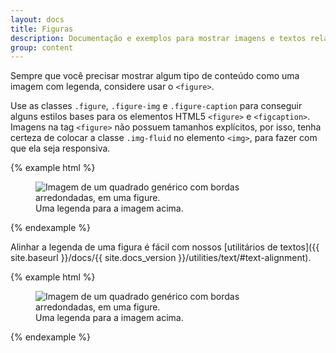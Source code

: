 ```yaml
---
layout: docs
title: Figuras
description: Documentação e exemplos para mostrar imagens e textos relacionados usando o componente figure, no Bootstrap.
group: content
---
```


Sempre que você precisar mostrar algum tipo de conteúdo como uma imagem com legenda, considere usar o `<figure>`.

Use as classes `.figure`, `.figure-img` e `.figure-caption` para conseguir alguns estilos bases para os elementos HTML5 `<figure>` e `<figcaption>`. Imagens na tag `<figure>` não possuem tamanhos explícitos, por isso, tenha certeza de colocar a classe `.img-fluid` no elemento `<img>`, para fazer com que ela seja responsiva.

{% example html %}
<figure class="figure">
  <img data-src="holder.js/400x300" class="figure-img img-fluid rounded" alt="Imagem de um quadrado genérico com bordas arredondadas, em uma figure.">
  <figcaption class="figure-caption">Uma legenda para a imagem acima.</figcaption>
</figure>
{% endexample %}

Alinhar a legenda de uma figura é fácil com nossos [utilitários de textos]({{ site.baseurl }}/docs/{{ site.docs_version }}/utilities/text/#text-alignment).

{% example html %}
<figure class="figure">
  <img data-src="holder.js/400x300" class="figure-img img-fluid rounded" alt="Imagem de um quadrado genérico com bordas arredondadas, em uma figure.">
  <figcaption class="figure-caption text-right">Uma legenda para a imagem acima.</figcaption>
</figure>
{% endexample %}
